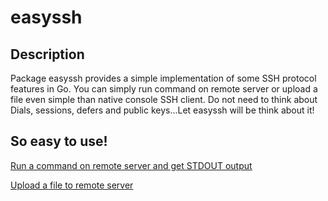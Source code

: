 # easyssh

## Description

Package easyssh provides a simple implementation of some SSH protocol features in Go.
You can simply run command on remote server or upload a file even simple than native console SSH client.
Do not need to think about Dials, sessions, defers and public keys...Let easyssh will be think about it!

## So easy to use!

[Run a command on remote server and get STDOUT output](https://github.com/pnrmx/easyssh/blob/master/example/run.go)

[Upload a file to remote server](https://github.com/pnrmx/easyssh/blob/master/example/scp.go)
